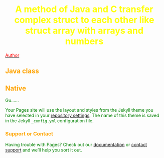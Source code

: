 # <center><font color=yellow>A method of Java and C transfer complex struct to each other like struct array with arrays and numbers<br>

[<font color=red>Author](https://github.com/ElisaPixtink/)<br>

## <left><font color=orange>Java class<br>

## <font color=orange>Native<br>

<font color=green>Gu......<br>

Your Pages site will use the layout and styles from the Jekyll theme you have selected in your [repository settings](https://github.com/ElisaPixtink/ElisaPixtink.github.io/settings/pages). The name of this theme is saved in the Jekyll `_config.yml` configuration file.<br>

### <font color=orange>Support or Contact<br>

<font color=green>Having trouble with Pages? Check out our [documentation](https://docs.github.com/categories/github-pages-basics/) or [contact support](https://support.github.com/contact) and we’ll help you sort it out.
